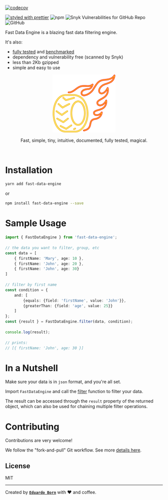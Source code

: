 [![codecov](https://codecov.io/gh/nosachamos/fast-data-engine/branch/master/graph/badge.svg)](https://codecov.io/gh/nosachamos/fast-data-engine)

[![styled with prettier](https://img.shields.io/badge/styled_with-prettier-ff69b4.svg)](https://github.com/prettier/prettier)
![npm](https://img.shields.io/npm/v/fast-data-engine.svg)
![Snyk Vulnerabilities for GitHub Repo](https://img.shields.io/snyk/vulnerabilities/github/nosachamos/fast-data-engine.svg)
![GitHub](https://img.shields.io/github/license/nosachamos/fast-data-engine.svg)

Fast Data Engine is a blazing fast data filtering engine.

It's also:
 - [fully tested](https://codecov.io/gh/nosachamos/fast-data-engine) and [benchmarked](./benchmarks.md)
 - dependency and vulnerability free (scanned by Snyk)
 - less than 2Kb gzipped
 - simple and easy to use

<p align="center">
<img width="200px" src="https://github.com/nosachamos/fast-data-engine/raw/master/docs/logo_transparent.png" alt="fast-data-engine" style="max-width:100%;">
</p>
<p align="center">Fast, simple, tiny, intuitive, documented, fully tested, magical.</p>

<br/>


# Installation

```bash
yarn add fast-data-engine
```

or

```bash
npm install fast-data-engine --save
```

# Sample Usage

```ts
import { FastDataEngine } from 'fast-data-engine';

// the data you want to filter, group, etc
const data = [
    { firstName: 'Mary', age: 10 },
    { firstName: 'John', age: 20 },
    { firstName: 'John', age: 30}
]

// filter by first name
const condition = {
    and: [
        {equals: {field: 'firstName', value: 'John'}},
        {greaterThan: {field: 'age', value: 25}}
    ]
};
const {result } = FastDataEngine.filter(data, condition);

console.log(result);

// prints:
// [{ firstName: 'John', age: 30 }]
```


# In a Nutshell

Make sure your data is in `json` format, and you're all set.

Import `FastDataEngine` and call the [filter](filters.md) function to filter your data.

The result can be accessed through the `result` property of the returned object, which can also be used for chaining multiple filter operations.


# Contributing

Contributions are very welcome!

We follow the "fork-and-pull" Git workflow. See more [details here](https://github.com/nosachamos/fast-data-engine/blob/master/CONTRIBUTING.md).


## License

MIT

---

Created by **[`Eduardo Born`](http://github.com/nosachamos)** with ❤ and coffee.
